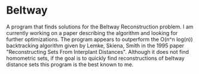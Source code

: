 # Beltway
A program that finds solutions for the Beltway Reconstruction problem. 
I am currently working on a paper describing the algorithm and looking for further optimizations. 
The program appears to outperform the O(n^n log(n)) backtracking algorithm given by Lemke, Skiena, Smith in 
the 1995 paper "Reconstructing Sets From Interplant Distances". Although it does not find homometric sets, if the goal is to quickly find reconstructions of beltway distance sets this program is the best known to me. 
